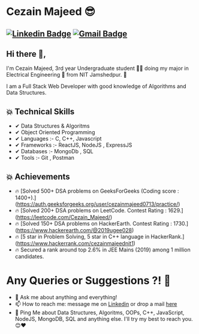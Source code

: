 # Cezain Majeed 😎
[![Linkedin Badge](https://img.shields.io/badge/-CezainMajeed-blue?style=social&logo=Linkedin&logoColor=blue&link=https://www.linkedin.com/in/cezain-majeed-56a64a1a5/)](https://www.linkedin.com/in/cezain-majeed-56a64a1a5/) 
[![Gmail Badge](https://img.shields.io/badge/-GMail-c14438?style=social&logo=Gmail&logoColor=red&link=mailto:cezainmajeed0713@gmail.com)](mailto:cezainmajeed0713@gmail.com)
---
## Hi there 👋,           
I'm Cezain Majeed, 3rd year Undergraduate student 👨‍🎓 doing my major in Electrical Engineering 📡 from NIT Jamshedpur. 🏫 

I am a Full Stack Web Developer with good knowledge of Algorithms and Data Structures.



## 💥 Technical Skills
- ✔  Data Structures & Algoritms
- ✔  Object Oriented Programming
- ✔  Languages :- C, C++, Javascript
- ✔ Frameworks :- ReactJS, NodeJS , ExpressJS
- ✔  Databases :- MongoDb , SQL
- ✔  Tools :- Git , Postman

## 💥 Achievements
- 🔥  [Solved 500+ DSA problems on GeeksForGeeks (Coding score : 1400+).] (https://auth.geeksforgeeks.org/user/cezainmajeed0713/practice/)
- 🔥  [Solved 200+ DSA problems on LeetCode. Contest Rating : 1629.] (https://leetcode.com/Cezain_Majeed/)
- 🔥  [Solved 150+ DSA problems on HackerEarth. Contest Rating : 1730.] (https://www.hackerearth.com/@2019ugee028)
- 🔥  [5 star in Problem Solving, 5 star in C++ language in HackerRank.] (https://www.hackerrank.com/cezainmajeednit1)
- 🔥  Secured a rank around top 2.6% in JEE Mains (2019) among 1 million candidates.

# Any Queries or Suggestions ?! 🤔
- 💬 Ask me about anything and everything! 
- 📫 How to reach me: message me on [Linkedin](https://www.linkedin.com/in/cezain-majeed-56a64a1a5/) or drop a mail [here](mailto:cezainmajeed0713@gmail.com)
- 💬 Ping Me about Data Structures, Algoritms, OOPs, C++, JavaScript, NodeJS, MongoDB, SQL and anything else. I'll try my best to reach you.😊❤   


